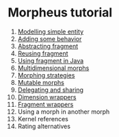 # Morpheus tutorial

1. [Modelling simple entity](https://github.com/zslajchrt/morpheus-tutor/wiki/SimpleEntity)
2. [Adding some behavior](https://github.com/zslajchrt/morpheus-tutor/wiki/SimpleEntityWithBehavior)
3. [Abstracting fragment](https://github.com/zslajchrt/morpheus-tutor/wiki/AbstractingFragment)
4. [Reusing fragment](https://github.com/zslajchrt/morpheus-tutor/wiki/ReusingFragment)
5. [Using fragment in Java](https://github.com/zslajchrt/morpheus-tutor/wiki/MorphsInJava)
6. [Multidimensional morphs](https://github.com/zslajchrt/morpheus-tutor/wiki/MultipleDimensions)
7. [Morphing strategies](https://github.com/zslajchrt/morpheus-tutor/wiki/MorphingStrategies)
8. [Mutable morphs](https://github.com/zslajchrt/morpheus-tutor/wiki/MutableMorphs)
9. [Delegating and sharing](https://github.com/zslajchrt/morpheus-tutor/wiki/DelegatingAndSharing)
10. [Dimension wrappers](https://github.com/zslajchrt/morpheus-tutor/wiki/DimensionWrappers)
11. [Fragment wrappers](https://github.com/zslajchrt/morpheus-tutor/wiki/FragmentWrappers)
12. Using a morph in another morph
13. Kernel references
14. Rating alternatives
